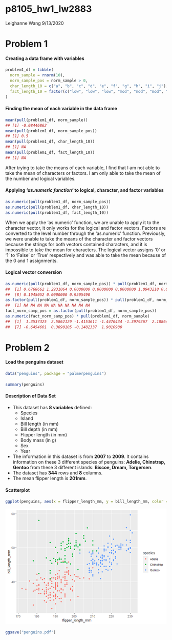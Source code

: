 p8105\_hw1\_lw2883
================
Leighanne Wang
9/13/2020

# Problem 1

#### Creating a data frame with variables

``` r
problem1_df = tibble(
  norm_sample = rnorm(10),
  norm_sample_pos = norm_sample > 0,
  char_length_10 = c("a", "b", "c", "d", "e", "f", "g", "h", "i", "j"),
  fact_length_10 = factor(c("low", "low", "low", "mod", "mod", "mod", "mod", "high", "high", "high")),
)
```

#### Finding the mean of each variable in the data frame

``` r
mean(pull(problem1_df, norm_sample))
## [1] -0.08446862
mean(pull(problem1_df, norm_sample_pos))
## [1] 0.5
mean(pull(problem1_df, char_length_10))
## [1] NA
mean(pull(problem1_df, fact_length_10))
## [1] NA
```

After trying to take the means of each variable, I find that I am not
able to take the mean of characters or factors. I am only able to take
the mean of the number and logical variables.

#### Applying *‘as.numeric function’* to logical, character, and factor variables

``` r
as.numeric(pull(problem1_df, norm_sample_pos)) 
as.numeric(pull(problem1_df, char_length_10))
as.numeric(pull(problem1_df, fact_length_10))
```

When we apply the ‘as.numeric’ function, we are unable to apply it to
the character vector, it only works for the logical and factor vectors.
Factors are converted to the level number through the ‘as.numeric’
function. Previously, we were unable to take the means of the character
and factor vectors because the strings for both vectors contained
characters, and it is impossible to take the mean for characters. The
logical vector assigns ‘0’ or ‘1’ to ‘False’ or ‘True’ respectively and
was able to take the mean because of the 0 and 1 assignments.

#### Logical vector conversion

``` r
as.numeric(pull(problem1_df, norm_sample_pos)) * pull(problem1_df, norm_sample)
##  [1] 0.6768662 1.2931064 0.0000000 0.0000000 0.0000000 1.0943218 0.0000000
##  [8] 0.1945052 0.0000000 0.9505490
as.factor(pull(problem1_df, norm_sample_pos)) * pull(problem1_df, norm_sample)
##  [1] NA NA NA NA NA NA NA NA NA NA
fact_norm_samp_pos = as.factor(pull(problem1_df, norm_sample_pos))
as.numeric(fact_norm_samp_pos) * pull(problem1_df, norm_sample)
##  [1]  1.3537325  2.5862129 -1.4153611 -1.4470434 -1.3979367  2.1886437
##  [7] -0.6454601  0.3890105 -0.1482337  1.9010980
```

# Problem 2

#### Load the penguins dataset

``` r
data("penguins", package = "palmerpenguins")

summary(penguins)
```

#### Description of Data Set

  - This dataset has **8 variables** defined:
      - Species
      - Island
      - Bill length (in mm)
      - Bill depth (in mm)
      - Flipper length (in mm)
      - Body mass (in g)
      - Sex
      - Year
  - The information in this dataset is from **2007** to **2009**. It
    contains information on these 3 different species of penguins:
    **Adelie, Chinstrap, Gentoo** from these 3 different islands:
    **Biscoe, Dream, Torgersen**.
  - The dataset has **344** rows and **8** columns.
  - The mean flipper length is **201mm**.

#### Scatterplot

``` r
ggplot(penguins, aes(x = flipper_length_mm, y = bill_length_mm, color = species)) + geom_point()
```

![](p1805_hw1_LW2883_files/figure-gfm/scatterplot_penguins-1.png)<!-- -->

``` r
ggsave("penguins.pdf") 
```
